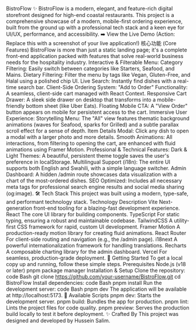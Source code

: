BistroFlow ✨
BistroFlow is a modern, elegant, and feature-rich digital storefront designed for high-end coastal restaurants. This project is a comprehensive showcase of a modern, mobile-first ordering experience, built from the ground up with a professional tech stack and a keen eye for UI/UX, performance, and accessibility.
➡️ View the Live Demo
(Action: Replace this with a screenshot of your live application!)
核心功能 (Core Features)
BistroFlow is more than just a static landing page; it's a complete front-end application packed with features that solve real-world business needs for the hospitality industry.
Interactive & Filterable Menu:
Category Filtering: Easily switch between categories like Starters, Seafood, and Mains.
Dietary Filtering: Filter the menu by tags like Vegan, Gluten-Free, and Halal using a polished chip UI.
Live Search: Instantly find dishes with a real-time search bar.
Client-Side Ordering System:
"Add to Order" Functionality: A seamless, client-side cart managed with React Context.
Responsive Cart Drawer: A sleek side drawer on desktop that transforms into a mobile-friendly bottom sheet (like Uber Eats).
Floating Mobile CTA: A "View Order" button appears on mobile for persistent access to the cart.
Immersive User Experience:
Storytelling Menu: The "All" view features thematic background animations (waves for Seafood, sparks for Grilled) and a subtle parallax scroll effect for a sense of depth.
Item Details Modal: Click any dish to open a modal with a larger photo and more details.
Smooth Animations: All interactions, from filtering to opening the cart, are enhanced with fluid animations using Framer Motion.
Professional & Technical Features:
Dark & Light Themes: A beautiful, persistent theme toggle saves the user's preference in localStorage.
Multilingual Support (i18n): The entire UI supports both English and Swahili, with a simple language switcher.
Admin Dashboard: A hidden /admin route showcases data visualization with a chart of the most-ordered dishes.
SEO Optimized: Includes all necessary meta tags for professional search engine results and social media sharing (og:image).
🛠️ Tech Stack
This project was built using a modern, type-safe, and performant technology stack.
Technology	Description
Vite	Next-generation front-end tooling for a blazing-fast development experience.
React	The core UI library for building components.
TypeScript	For static typing, ensuring a robust and maintainable codebase.
TailwindCSS	A utility-first CSS framework for rapid, custom UI development.
Framer Motion	A production-ready motion library for creating fluid animations.
React Router	For client-side routing and navigation (e.g., the /admin page).
i18next	A powerful internationalization framework for handling translations.
Recharts	A composable charting library for the admin dashboard.
Vercel	For seamless, production-grade deployment.
🚀 Getting Started
To get a local copy up and running, follow these simple steps.
Prerequisites
Node.js (v18 or later)
pnpm package manager
Installation & Setup
Clone the repository:
code
Bash
git clone https://github.com/your-username/BistroFlow.git
cd BistroFlow
Install dependencies:
code
Bash
pnpm install
Run the development server:
code
Bash
pnpm dev
The application will be available at http://localhost:5173.
📜 Available Scripts
pnpm dev: Starts the development server.
pnpm build: Bundles the app for production.
pnpm lint: Lints the project files for code quality.
pnpm preview: Serves the production build locally to test it before deployment.
✨ Crafted By
This project was designed and developed by Hussein Salim.
